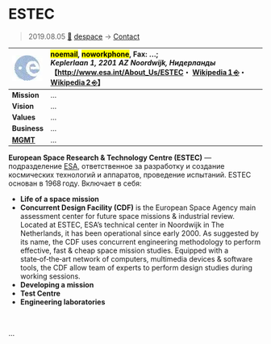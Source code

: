 # ESTEC
> 2019.08.05 [🚀](../../index/index.md) [despace](../index.md) → [Contact](../contact.md)

|[![](../f/contact/e/esa_logo1_thumb.webp)](../f/contact/e/esa_logo1.webp)|<mark>noemail</mark>, <mark>noworkphone</mark>, Fax: …;<br> *Keplerlaan 1, 2201 AZ Noordwijk, Нидерланды*<br> 【<http://www.esa.int/About_Us/ESTEC>・ [Wikipedia 1 ⎆](https://en.wikipedia.org/wiki/European_Space_Research_and_Technology_Centre)・ [Wikipedia 2 ⎆](https://en.wikipedia.org/wiki/Concurrent_Design_Facility)】|
|:-|:-|
|**Mission**|…|
|**Vision**|…|
|**Values**|…|
|**Business**|…|
|**[MGMT](../mgmt.md)**|…|

**European Space Research & Technology Centre (ESTEC)** — подразделение [ESA](esa.md), ответственное за разработку и создание космических технологий и аппаратов, проведение испытаний. ESTEC основан в 1968 году. Включает в себя:

   - **Life of a space mission**
   - **Concurrent Design Facility (CDF)** is the European Space Agency main assessment center for future space missions & industrial review. Located at ESTEC, ESA’s technical center in Noordwijk in The Netherlands, it has been operational since early 2000. As suggested by its name, the CDF uses concurrent engineering methodology to perform effective, fast & cheap space mission studies. Equipped with a state‑of‑the‑art network of computers, multimedia devices & software tools, the CDF allow team of experts to perform design studies during working sessions.
   - **Developing a mission**
   - **Test Centre**
   - **Engineering laboratories**

<p style="page-break-after:always"> </p>

…
